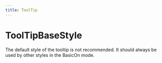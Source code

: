 ```yaml
---
title: ToolTip
---
```


# ToolTipBaseStyle

The default style of the tooltip is not recommended. It should always be used by other styles in the BasicOn mode.